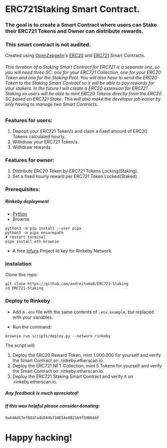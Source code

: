 # ERC721Staking Smart Contract.
### The goal is to create a Smart Contract where users can Stake their ERC721 Tokens and Owner can distribute rewards.
### This smart contract is not audited.

Created using [OpenZeppelin](https://openzeppelin.com/)'s [ERC20](https://github.com/OpenZeppelin/openzeppelin-contracts/blob/master/contracts/token/ERC20/ERC20.sol) and [ERC721](https://github.com/OpenZeppelin/openzeppelin-contracts/blob/master/contracts/token/ERC721/ERC721.sol) Smart Contracts.

###### This iteration of a Staking Smart Contract for ERC721 is a separate one, so you will need three SC: one for your ERC721 Collection, one for your ERC20 Token and one for the Staking Pool. You will also have to send the ERC20 Token to the Staking Smart Contract so it will be able to pay rewards for your stakers. In the future I will create a ERC20 extension for ERC721 Staking so users will be able to mint ERC20 Tokens directly from the ERC20 SC based on ERC721 Stake. This will also make the developer job easier by only having to manage two Smart Contracts.

### Features for users:

1. Deposit your ERC721 Token/s and claim a fixed amount of ERC20 Tokens calculated hourly.
1. Withdraw your ERC721 Token/s.
1. Withdraw rewards.

### Features for owner:

1. Distribute ERC20 Token by ERC721 Tokens Locking(Staking).
1. Set a fixed hourly reward per ERC721 Token Locked(Staked).

### Prerequisites:

##### Rinkeby deployment
- [Python](https://www.python.org/downloads/)
- Brownie
```
python3 -m pip install --user pipx
python3 -m pipx ensurepath
# restart terminal
pipx install eth-brownie
```
- A free [Infura](https://infura.io/) Project Id key for Rinkeby Network

### Instalation 

Clone this repo:

```
git clone https://github.com/andreitoma8/ERC721-Staking
cd ERC721-Staking
```

### Deploy to Rinkeby

- Add a `.env` file with the same contents of `.env.example`, but replaced with your variables.

- Run the command:
```
brownie run scripts/deploy.py --network rinkeby
```
The script will:

1. Deploy the ERC20 Reward Token, mint 1.000.000 for yourself and verify the Smart Contract on .rinkeby.etherscan.io.
1. Deploy the ERC721 NFT Collection, mint 5 Tokens for yourself and verify the Smart Contract on .rinkeby.etherscan.io.
1. Deploy the ERC721 Staking Smart Contract and verify it on .rinkeby.etherscan.io.

##### Any feedback is much apreciated! 
##### If this was helpful please consider donating: 
`0xA4Ad17ef801Fa4bD44b758E5Ae8B2169f59B666F`

# Happy hacking!